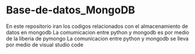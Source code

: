 # Base-de-datos_MongoDB
En este repositorio iran los codigos relacionados con el almacenamiento de datos en mongodb
La comumicacion entre python y mongodb es por medio de la liberia de pymongo
La comunicacion entre python y mongodb se lleva por medio de visual studio code
